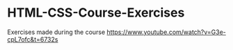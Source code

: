 # HTML-CSS-Course-Exercises
 Exercises made during the course https://www.youtube.com/watch?v=G3e-cpL7ofc&t=6732s
